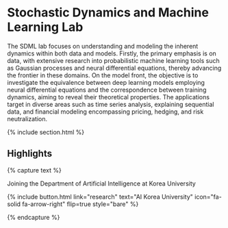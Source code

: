 ---
---

# Stochastic Dynamics and Machine Learning Lab

The SDML lab focuses on understanding and modeling the inherent dynamics within both data and models. Firstly, the primary emphasis is on data, with extensive research into probabilistic machine learning tools such as Gaussian processes and neural differential equations, thereby advancing the frontier in these domains. On the model front, the objective is to investigate the equivalence between deep learning models employing neural differential equations and the correspondence between training dynamics, aiming to reveal their theoretical properties. The applications target in diverse areas such as time series analysis, explaining sequential data, and financial modeling encompassing pricing, hedging, and risk neutralization.


{% include section.html %}

## Highlights

{% capture text %}

Joining the Department of Artificial Intelligence at Korea University

{%
  include button.html
  link="research"
  text="AI Korea University"
  icon="fa-solid fa-arrow-right"
  flip=true
  style="bare"
%}

{% endcapture %}

<!-- {%
  include feature.html
  image="images/photo.jpg"
  link="research"
  title="Our Research"
  text=text
%}

{% capture text %}

Lorem ipsum dolor sit amet, consectetur adipiscing elit, sed do eiusmod tempor incididunt ut labore et dolore magna aliqua.

{%
  include button.html
  link="projects"
  text="Browse our projects"
  icon="fa-solid fa-arrow-right"
  flip=true
  style="bare"
%}

{% endcapture %}

{%
  include feature.html
  image="images/photo.jpg"
  link="projects"
  title="Our Projects"
  flip=true
  style="bare"
  text=text
%}

{% capture text %}

Lorem ipsum dolor sit amet, consectetur adipiscing elit, sed do eiusmod tempor incididunt ut labore et dolore magna aliqua.

{%
  include button.html
  link="team"
  text="Meet our team"
  icon="fa-solid fa-arrow-right"
  flip=true
  style="bare"
%}

{% endcapture %}

{%
  include feature.html
  image="images/photo.jpg"
  link="team"
  title="Our Team"
  text=text
%} -->
